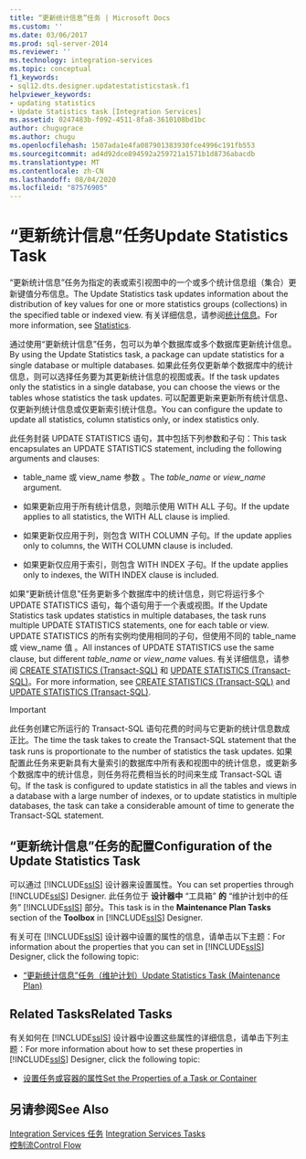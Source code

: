 ```yaml
---
title: “更新统计信息”任务 | Microsoft Docs
ms.custom: ''
ms.date: 03/06/2017
ms.prod: sql-server-2014
ms.reviewer: ''
ms.technology: integration-services
ms.topic: conceptual
f1_keywords:
- sql12.dts.designer.updatestatisticstask.f1
helpviewer_keywords:
- updating statistics
- Update Statistics task [Integration Services]
ms.assetid: 0247483b-f092-4511-8fa8-3610108bd1bc
author: chugugrace
ms.author: chugu
ms.openlocfilehash: 1507ada1e4fa087901383930fce4996c191fb553
ms.sourcegitcommit: ad4d92dce894592a259721a1571b1d8736abacdb
ms.translationtype: MT
ms.contentlocale: zh-CN
ms.lasthandoff: 08/04/2020
ms.locfileid: "87576905"
---
```

# <a name="update-statistics-task"></a><span data-ttu-id="d9440-102">“更新统计信息”任务</span><span class="sxs-lookup"><span data-stu-id="d9440-102">Update Statistics Task</span></span>
  <span data-ttu-id="d9440-103">“更新统计信息”任务为指定的表或索引视图中的一个或多个统计信息组（集合）更新键值分布信息。</span><span class="sxs-lookup"><span data-stu-id="d9440-103">The Update Statistics task updates information about the distribution of key values for one or more statistics groups (collections) in the specified table or indexed view.</span></span> <span data-ttu-id="d9440-104">有关详细信息，请参阅[统计信息](../../relational-databases/statistics/statistics.md)。</span><span class="sxs-lookup"><span data-stu-id="d9440-104">For more information, see [Statistics](../../relational-databases/statistics/statistics.md).</span></span>  
  
 <span data-ttu-id="d9440-105">通过使用“更新统计信息”任务，包可以为单个数据库或多个数据库更新统计信息。</span><span class="sxs-lookup"><span data-stu-id="d9440-105">By using the Update Statistics task, a package can update statistics for a single database or multiple databases.</span></span> <span data-ttu-id="d9440-106">如果此任务仅更新单个数据库中的统计信息，则可以选择任务要为其更新统计信息的视图或表。</span><span class="sxs-lookup"><span data-stu-id="d9440-106">If the task updates only the statistics in a single database, you can choose the views or the tables whose statistics the task updates.</span></span> <span data-ttu-id="d9440-107">可以配置更新来更新所有统计信息、仅更新列统计信息或仅更新索引统计信息。</span><span class="sxs-lookup"><span data-stu-id="d9440-107">You can configure the update to update all statistics, column statistics only, or index statistics only.</span></span>  
  
 <span data-ttu-id="d9440-108">此任务封装 UPDATE STATISTICS 语句，其中包括下列参数和子句：</span><span class="sxs-lookup"><span data-stu-id="d9440-108">This task encapsulates an UPDATE STATISTICS statement, including the following arguments and clauses:</span></span>  
  
-   <span data-ttu-id="d9440-109">table_name 或 view_name 参数   。</span><span class="sxs-lookup"><span data-stu-id="d9440-109">The *table_name* or *view_name* argument.</span></span>  
  
-   <span data-ttu-id="d9440-110">如果更新应用于所有统计信息，则暗示使用 WITH ALL 子句。</span><span class="sxs-lookup"><span data-stu-id="d9440-110">If the update applies to all statistics, the WITH ALL clause is implied.</span></span>  
  
-   <span data-ttu-id="d9440-111">如果更新仅应用于列，则包含 WITH COLUMN 子句。</span><span class="sxs-lookup"><span data-stu-id="d9440-111">If the update applies only to columns, the WITH COLUMN clause is included.</span></span>  
  
-   <span data-ttu-id="d9440-112">如果更新仅应用于索引，则包含 WITH INDEX 子句。</span><span class="sxs-lookup"><span data-stu-id="d9440-112">If the update applies only to indexes, the WITH INDEX clause is included.</span></span>  
  
 <span data-ttu-id="d9440-113">如果“更新统计信息”任务更新多个数据库中的统计信息，则它将运行多个 UPDATE STATISTICS 语句，每个语句用于一个表或视图。</span><span class="sxs-lookup"><span data-stu-id="d9440-113">If the Update Statistics task updates statistics in multiple databases, the task runs multiple UPDATE STATISTICS statements, one for each table or view.</span></span> <span data-ttu-id="d9440-114">UPDATE STATISTICS 的所有实例均使用相同的子句，但使用不同的 table_name 或 view_name 值   。</span><span class="sxs-lookup"><span data-stu-id="d9440-114">All instances of UPDATE STATISTICS use the same clause, but different *table_name* or *view_name* values.</span></span> <span data-ttu-id="d9440-115">有关详细信息，请参阅 [CREATE STATISTICS (Transact-SQL)](/sql/t-sql/statements/create-statistics-transact-sql) 和 [UPDATE STATISTICS (Transact-SQL)](/sql/t-sql/statements/update-statistics-transact-sql)。</span><span class="sxs-lookup"><span data-stu-id="d9440-115">For more information, see [CREATE STATISTICS &#40;Transact-SQL&#41;](/sql/t-sql/statements/create-statistics-transact-sql) and [UPDATE STATISTICS &#40;Transact-SQL&#41;](/sql/t-sql/statements/update-statistics-transact-sql).</span></span>  
  
> [!IMPORTANT]  
>  <span data-ttu-id="d9440-116">此任务创建它所运行的 Transact-SQL 语句花费的时间与它更新的统计信息数成正比。</span><span class="sxs-lookup"><span data-stu-id="d9440-116">The time the task takes to create the Transact-SQL statement that the task runs is proportionate to the number of statistics the task updates.</span></span> <span data-ttu-id="d9440-117">如果配置此任务来更新具有大量索引的数据库中所有表和视图中的统计信息，或更新多个数据库中的统计信息，则任务将花费相当长的时间来生成 Transact-SQL 语句。</span><span class="sxs-lookup"><span data-stu-id="d9440-117">If the task is configured to update statistics in all the tables and views in a database with a large number of indexes, or to update statistics in multiple databases, the task can take a considerable amount of time to generate the Transact-SQL statement.</span></span>  
  
## <a name="configuration-of-the-update-statistics-task"></a><span data-ttu-id="d9440-118">“更新统计信息”任务的配置</span><span class="sxs-lookup"><span data-stu-id="d9440-118">Configuration of the Update Statistics Task</span></span>  
 <span data-ttu-id="d9440-119">可以通过 [!INCLUDE[ssIS](../../../includes/ssis-md.md)] 设计器来设置属性。</span><span class="sxs-lookup"><span data-stu-id="d9440-119">You can set properties through [!INCLUDE[ssIS](../../../includes/ssis-md.md)] Designer.</span></span> <span data-ttu-id="d9440-120">此任务位于 **设计器中** “工具箱” **的** “维护计划中的任务” [!INCLUDE[ssIS](../../../includes/ssis-md.md)] 部分。</span><span class="sxs-lookup"><span data-stu-id="d9440-120">This task is in the **Maintenance Plan Tasks** section of the **Toolbox** in [!INCLUDE[ssIS](../../../includes/ssis-md.md)] Designer.</span></span>  
  
 <span data-ttu-id="d9440-121">有关可在 [!INCLUDE[ssIS](../../../includes/ssis-md.md)] 设计器中设置的属性的信息，请单击以下主题：</span><span class="sxs-lookup"><span data-stu-id="d9440-121">For information about the properties that you can set in [!INCLUDE[ssIS](../../../includes/ssis-md.md)] Designer, click the following topic:</span></span>  
  
-   [<span data-ttu-id="d9440-122">“更新统计信息”任务（维护计划）</span><span class="sxs-lookup"><span data-stu-id="d9440-122">Update Statistics Task &#40;Maintenance Plan&#41;</span></span>](../../relational-databases/maintenance-plans/update-statistics-task-maintenance-plan.md)  
  
## <a name="related-tasks"></a><span data-ttu-id="d9440-123">Related Tasks</span><span class="sxs-lookup"><span data-stu-id="d9440-123">Related Tasks</span></span>  
 <span data-ttu-id="d9440-124">有关如何在 [!INCLUDE[ssIS](../../../includes/ssis-md.md)] 设计器中设置这些属性的详细信息，请单击下列主题：</span><span class="sxs-lookup"><span data-stu-id="d9440-124">For more information about how to set these properties in [!INCLUDE[ssIS](../../../includes/ssis-md.md)] Designer, click the following topic:</span></span>  
  
-   [<span data-ttu-id="d9440-125">设置任务或容器的属性</span><span class="sxs-lookup"><span data-stu-id="d9440-125">Set the Properties of a Task or Container</span></span>](../set-the-properties-of-a-task-or-container.md)  
  
## <a name="see-also"></a><span data-ttu-id="d9440-126">另请参阅</span><span class="sxs-lookup"><span data-stu-id="d9440-126">See Also</span></span>  
 <span data-ttu-id="d9440-127">[Integration Services 任务](integration-services-tasks.md) </span><span class="sxs-lookup"><span data-stu-id="d9440-127">[Integration Services Tasks](integration-services-tasks.md) </span></span>  
 [<span data-ttu-id="d9440-128">控制流</span><span class="sxs-lookup"><span data-stu-id="d9440-128">Control Flow</span></span>](control-flow.md)  
  
  
